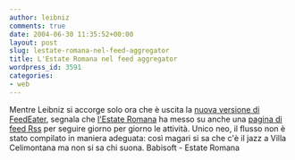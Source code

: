 ```yaml
---
author: leibniz
comments: true
date: 2004-06-30 11:35:52+00:00
layout: post
slug: lestate-romana-nel-feed-aggregator
title: L'Estate Romana nel feed aggregator
wordpress_id: 3591
categories:
- web
---
```


Mentre Leibniz si accorge solo ora che è uscita la [nuova versione di FeedEater](http://www.babisoft.com/), segnala che [l'Estate Romana](http://www.estateromana.comune.roma.it/) ha messo su anche una [pagina di feed Rss](http://www.estateromana.comune.roma.it/contenuti/feedRSS.asp) per seguire giorno per giorno le attività. Unico neo, il flusso non è stato compilato in maniera adeguata: così magari si sa che c'è il jazz a Villa Celimontana ma non si sa chi suona.
Babisoft - Estate Romana
